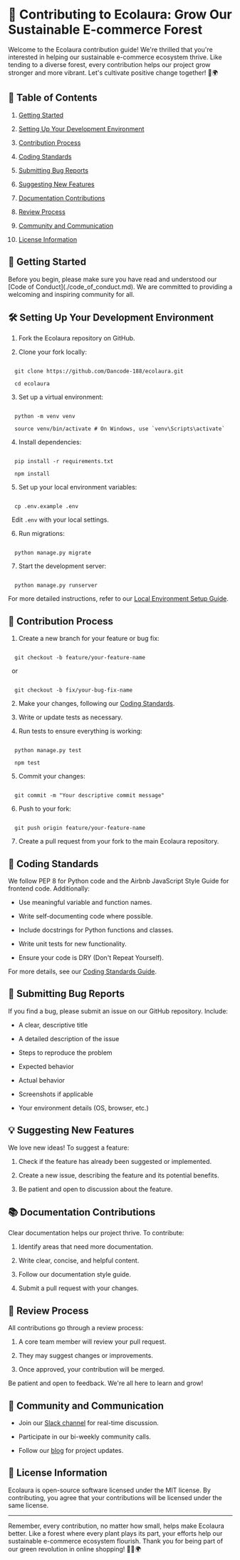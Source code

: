 # 🌱 Contributing to Ecolaura: Grow Our Sustainable E-commerce Forest



Welcome to the Ecolaura contribution guide! We're thrilled that you're interested in helping our sustainable e-commerce ecosystem thrive. Like tending to a diverse forest, every contribution helps our project grow stronger and more vibrant. Let's cultivate positive change together! 🌿🌍



## 🌳 Table of Contents



1. [Getting Started](#getting-started)

2. [Setting Up Your Development Environment](#setting-up-your-development-environment)

3. [Contribution Process](#contribution-process)

4. [Coding Standards](#coding-standards)

5. [Submitting Bug Reports](#submitting-bug-reports)

6. [Suggesting New Features](#suggesting-new-features)

7. [Documentation Contributions](#documentation-contributions)

8. [Review Process](#review-process)

9. [Community and Communication](#community-and-communication)

10. [License Information](#license-information)



## 🌱 Getting Started



Before you begin, please make sure you have read and understood our \[Code of Conduct\](./code\_of\_conduct.md). We are committed to providing a welcoming and inspiring community for all.



## 🛠️ Setting Up Your Development Environment



1. Fork the Ecolaura repository on GitHub.

2. Clone your fork locally:

```

  git clone https://github.com/Dancode-188/ecolaura.git

  cd ecolaura

```

3. Set up a virtual environment:

```

  python -m venv venv

  source venv/bin/activate # On Windows, use `venv\Scripts\activate`

```

4. Install dependencies:

```

  pip install -r requirements.txt

  npm install

```

5. Set up your local environment variables:

```

  cp .env.example .env

```

  Edit `.env` with your local settings.



6. Run migrations:

```

  python manage.py migrate

```



7. Start the development server:

```

  python manage.py runserver

```



For more detailed instructions, refer to our [Local Environment Setup Guide](./tutorials/setting_up_local_environment.md).



## 🌿 Contribution Process



1. Create a new branch for your feature or bug fix:

```

  git checkout -b feature/your-feature-name

```

  or

```

  git checkout -b fix/your-bug-fix-name

```



2. Make your changes, following our [Coding Standards](#coding-standards).



3. Write or update tests as necessary.



4. Run tests to ensure everything is working:

```

  python manage.py test

  npm test

```



5. Commit your changes:

```

  git commit -m "Your descriptive commit message"

```



6. Push to your fork:

```

  git push origin feature/your-feature-name

```



7. Create a pull request from your fork to the main Ecolaura repository.



## 🌴 Coding Standards



We follow PEP 8 for Python code and the Airbnb JavaScript Style Guide for frontend code. Additionally:



- Use meaningful variable and function names.

- Write self-documenting code where possible.

- Include docstrings for Python functions and classes.

- Write unit tests for new functionality.

- Ensure your code is DRY (Don't Repeat Yourself).



For more details, see our [Coding Standards Guide](./development/coding_standards.md).



## 🐛 Submitting Bug Reports



If you find a bug, please submit an issue on our GitHub repository. Include:



- A clear, descriptive title

- A detailed description of the issue

- Steps to reproduce the problem

- Expected behavior

- Actual behavior

- Screenshots if applicable

- Your environment details (OS, browser, etc.)



## 💡 Suggesting New Features



We love new ideas! To suggest a feature:



1. Check if the feature has already been suggested or implemented.

2. Create a new issue, describing the feature and its potential benefits.

3. Be patient and open to discussion about the feature.



## 📚 Documentation Contributions



Clear documentation helps our project thrive. To contribute:



1. Identify areas that need more documentation.

2. Write clear, concise, and helpful content.

3. Follow our documentation style guide.

4. Submit a pull request with your changes.



## 👀 Review Process



All contributions go through a review process:



1. A core team member will review your pull request.

2. They may suggest changes or improvements.

3. Once approved, your contribution will be merged.



Be patient and open to feedback. We're all here to learn and grow!



## 🤝 Community and Communication



- Join our [Slack channel](#) for real-time discussion.

- Participate in our bi-weekly community calls.

- Follow our [blog](#) for project updates.



## 📜 License Information



Ecolaura is open-source software licensed under the MIT license. By contributing, you agree that your contributions will be licensed under the same license.



---



Remember, every contribution, no matter how small, helps make Ecolaura better. Like a forest where every plant plays its part, your efforts help our sustainable e-commerce ecosystem flourish. Thank you for being part of our green revolution in online shopping! 🌿💚🌍
